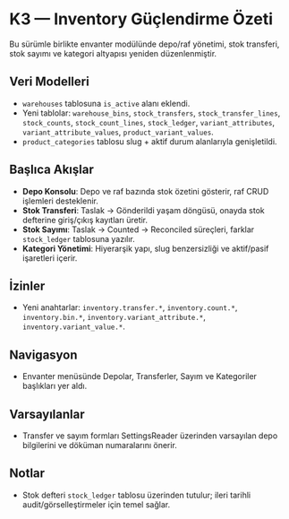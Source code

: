 # K3 — Inventory Güçlendirme Özeti

Bu sürümle birlikte envanter modülünde depo/raf yönetimi, stok transferi, stok sayımı ve kategori altyapısı yeniden düzenlenmiştir.

## Veri Modelleri
- `warehouses` tablosuna `is_active` alanı eklendi.
- Yeni tablolar: `warehouse_bins`, `stock_transfers`, `stock_transfer_lines`, `stock_counts`, `stock_count_lines`, `stock_ledger`, `variant_attributes`, `variant_attribute_values`, `product_variant_values`.
- `product_categories` tablosu slug + aktif durum alanlarıyla genişletildi.

## Başlıca Akışlar
- **Depo Konsolu**: Depo ve raf bazında stok özetini gösterir, raf CRUD işlemleri desteklenir.
- **Stok Transferi**: Taslak → Gönderildi yaşam döngüsü, onayda stok defterine giriş/çıkış kayıtları üretir.
- **Stok Sayımı**: Taslak → Counted → Reconciled süreçleri, farklar `stock_ledger` tablosuna yazılır.
- **Kategori Yönetimi**: Hiyerarşik yapı, slug benzersizliği ve aktif/pasif işaretleri içerir.

## İzinler
- Yeni anahtarlar: `inventory.transfer.*`, `inventory.count.*`, `inventory.bin.*`, `inventory.variant_attribute.*`, `inventory.variant_value.*`.

## Navigasyon
- Envanter menüsünde Depolar, Transferler, Sayım ve Kategoriler başlıkları yer aldı.

## Varsayılanlar
- Transfer ve sayım formları SettingsReader üzerinden varsayılan depo bilgilerini ve döküman numaralarını önerir.

## Notlar
- Stok defteri `stock_ledger` tablosu üzerinden tutulur; ileri tarihli audit/görselleştirmeler için temel sağlar.

